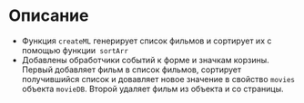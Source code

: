 # Описание
* Функция `createML` генерирует список фильмов и сортирует их с помощью функции` sortArr`
* Добавлены обработчики событий к форме и значкам корзины. Первый добавляет фильм в список 
фильмов, сортирует получившийся список и довавляет новое значение в свойство `movies` объекта 
`movieDB`. Второй удаляет фильм из объекта и со страницы. 